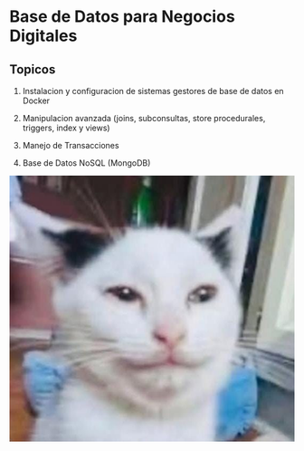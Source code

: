 # Base de Datos para Negocios Digitales

## Topicos

1. Instalacion y configuracion de sistemas gestores de base de datos en Docker

2. Manipulacion avanzada (joins, subconsultas, store procedurales, triggers, index y views)

3. Manejo de Transacciones

4. Base de Datos NoSQL (MongoDB)

![Base de datos](./image/WhatsApp%20Image%202025-01-09%20at%2017.33.54_16cc9e20.jpg)
